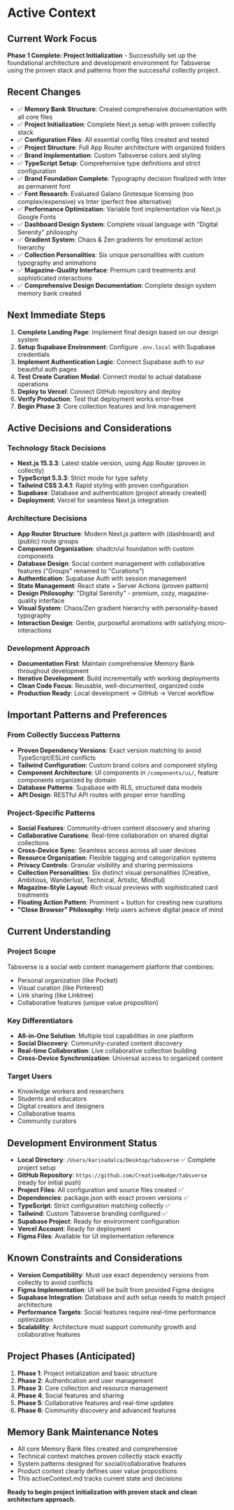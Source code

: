 # Active Context

## Current Work Focus
**Phase 1 Complete: Project Initialization** - Successfully set up the foundational architecture and development environment for Tabsverse using the proven stack and patterns from the successful collectly project.

## Recent Changes
- ✅ **Memory Bank Structure**: Created comprehensive documentation with all core files
- ✅ **Project Initialization**: Complete Next.js setup with proven collectly stack
- ✅ **Configuration Files**: All essential config files created and tested
- ✅ **Project Structure**: Full App Router architecture with organized folders
- ✅ **Brand Implementation**: Custom Tabsverse colors and styling
- ✅ **TypeScript Setup**: Comprehensive type definitions and strict configuration
- ✅ **Brand Foundation Complete**: Typography decision finalized with Inter as permanent font
- ✅ **Font Research**: Evaluated Galano Grotesque licensing (too complex/expensive) vs Inter (perfect free alternative)
- ✅ **Performance Optimization**: Variable font implementation via Next.js Google Fonts
- ✅ **Dashboard Design System**: Complete visual language with "Digital Serenity" philosophy
- ✅ **Gradient System**: Chaos & Zen gradients for emotional action hierarchy
- ✅ **Collection Personalities**: Six unique personalities with custom typography and animations
- ✅ **Magazine-Quality Interface**: Premium card treatments and sophisticated interactions
- ✅ **Comprehensive Design Documentation**: Complete design system memory bank created

## Next Immediate Steps
1. **Complete Landing Page**: Implement final design based on our design system
2. **Setup Supabase Environment**: Configure `.env.local` with Supabase credentials
3. **Implement Authentication Logic**: Connect Supabase auth to our beautiful auth pages
4. **Test Create Curation Modal**: Connect modal to actual database operations
5. **Deploy to Vercel**: Connect GitHub repository and deploy
6. **Verify Production**: Test that deployment works error-free
7. **Begin Phase 3**: Core collection features and link management

## Active Decisions and Considerations

### Technology Stack Decisions
- **Next.js 15.3.3**: Latest stable version, using App Router (proven in collectly)
- **TypeScript 5.3.3**: Strict mode for type safety
- **Tailwind CSS 3.4.1**: Rapid styling with proven configuration
- **Supabase**: Database and authentication (project already created)
- **Deployment**: Vercel for seamless Next.js integration

### Architecture Decisions
- **App Router Structure**: Modern Next.js pattern with (dashboard) and (public) route groups
- **Component Organization**: shadcn/ui foundation with custom components
- **Database Design**: Social content management with collaborative features ("Groups" renamed to "Curations")
- **Authentication**: Supabase Auth with session management
- **State Management**: React state + Server Actions (proven pattern)
- **Design Philosophy**: "Digital Serenity" - premium, cozy, magazine-quality interface
- **Visual System**: Chaos/Zen gradient hierarchy with personality-based typography
- **Interaction Design**: Gentle, purposeful animations with satisfying micro-interactions

### Development Approach
- **Documentation First**: Maintain comprehensive Memory Bank throughout development
- **Iterative Development**: Build incrementally with working deployments
- **Clean Code Focus**: Reusable, well-documented, organized code
- **Production Ready**: Local development → GitHub → Vercel workflow

## Important Patterns and Preferences

### From Collectly Success Patterns
- **Proven Dependency Versions**: Exact version matching to avoid TypeScript/ESLint conflicts
- **Tailwind Configuration**: Custom brand colors and component styling
- **Component Architecture**: UI components in `/components/ui/`, feature components organized by domain
- **Database Patterns**: Supabase with RLS, structured data models
- **API Design**: RESTful API routes with proper error handling

### Project-Specific Patterns
- **Social Features**: Community-driven content discovery and sharing
- **Collaborative Curations**: Real-time collaboration on shared digital collections
- **Cross-Device Sync**: Seamless access across all user devices
- **Resource Organization**: Flexible tagging and categorization systems
- **Privacy Controls**: Granular visibility and sharing permissions
- **Collection Personalities**: Six distinct visual personalities (Creative, Ambitious, Wanderlust, Technical, Artistic, Mindful)
- **Magazine-Style Layout**: Rich visual previews with sophisticated card treatments
- **Floating Action Pattern**: Prominent + button for creating new curations
- **"Close Browser" Philosophy**: Help users achieve digital peace of mind

## Current Understanding

### Project Scope
Tabsverse is a social web content management platform that combines:
- Personal organization (like Pocket)
- Visual curation (like Pinterest)
- Link sharing (like Linktree)
- Collaborative features (unique value proposition)

### Key Differentiators
- **All-in-One Solution**: Multiple tool capabilities in one platform
- **Social Discovery**: Community-curated content discovery
- **Real-time Collaboration**: Live collaborative collection building
- **Cross-Device Synchronization**: Universal access to organized content

### Target Users
- Knowledge workers and researchers
- Students and educators
- Digital creators and designers
- Collaborative teams
- Community curators

## Development Environment Status
- **Local Directory**: `/Users/karinadalca/Desktop/tabsverse` ✅ Complete project setup
- **GitHub Repository**: `https://github.com/CreativeNudge/tabsverse` (ready for initial push)
- **Project Files**: All configuration and source files created ✅
- **Dependencies**: package.json with exact proven versions ✅
- **TypeScript**: Strict configuration matching collectly ✅
- **Tailwind**: Custom Tabsverse branding configured ✅
- **Supabase Project**: Ready for environment configuration
- **Vercel Account**: Ready for deployment
- **Figma Files**: Available for UI implementation reference

## Known Constraints and Considerations
- **Version Compatibility**: Must use exact dependency versions from collectly to avoid conflicts
- **Figma Implementation**: UI will be built from provided Figma designs
- **Supabase Integration**: Database and auth setup needs to match project architecture
- **Performance Targets**: Social features require real-time performance optimization
- **Scalability**: Architecture must support community growth and collaborative features

## Project Phases (Anticipated)
1. **Phase 1**: Project initialization and basic structure
2. **Phase 2**: Authentication and user management
3. **Phase 3**: Core collection and resource management
4. **Phase 4**: Social features and sharing
5. **Phase 5**: Collaborative features and real-time updates
6. **Phase 6**: Community discovery and advanced features

## Memory Bank Maintenance Notes
- All core Memory Bank files created and comprehensive
- Technical context matches proven collectly stack exactly
- System patterns designed for social/collaborative features
- Product context clearly defines user value propositions
- This activeContext.md tracks current state and decisions

**Ready to begin project initialization with proven stack and clean architecture approach.**
